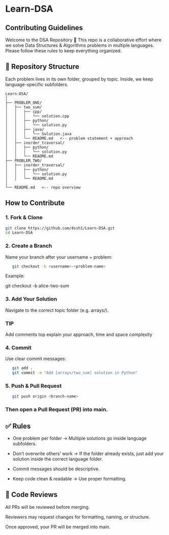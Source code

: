 # Learn-DSA

## Contributing Guidelines

Welcome to the DSA Repository 🎉
This repo is a collaborative effort where we solve Data Structures & Algorithms problems in multiple languages. Please follow these rules to keep everything organized.

## 📂 Repository Structure

Each problem lives in its own folder, grouped by topic. Inside, we keep language-specific subfolders.

```
Learn-DSA/
│
├── PROBLEM_ONE/
│   ├── two_sum/
│   │   ├── cpp/
│   │   │   └── solution.cpp
│   │   ├── python/
│   │   │   └── solution.py
│   │   ├── java/
│   │   │   └── Solution.java
│   │   └── README.md   <-- problem statement + approach
│   ├── inorder_traversal/
│   │   ├── python/
│   │   │   └── solution.py
│   │   └── README.md
├── PROBLEM_TWO/
│   ├── inorder_traversal/
│   │   ├── python/
│   │   │   └── solution.py
│   │   └── README.md
│
└── README.md   <-- repo overview

```

## How to Contribute
### 1. Fork & Clone

   ```bash
   git clone https://github.com/4ssh1/Learn-DSA.git
   cd Learn-DSA
   ```


### 2. Create a Branch

Name your branch after your username + problem:

```bash
   git checkout -b <username>-<problem-name>
```
Example:

git checkout -b alice-two-sum



### 3. Add Your Solution

Navigate to the correct topic folder (e.g. arrays/).

### TIP

Add comments top explain your approach, time and space complexity


### 4. Commit

Use clear commit messages:

```bash
   git add .
   git commit -m "Add [arrays/two_sum] solution in Python"

```


### 5. Push & Pull Request

```bash
   git push origin <branch-name>

```

### Then open a Pull Request (PR) into main.


## ✅ Rules

- One problem per folder → Multiple solutions go inside language subfolders.

- Don’t overwrite others’ work → If the folder already exists, just add your solution inside the correct language folder.

- Commit messages should be descriptive.

- Keep code clean & readable → Use proper formatting.


## 👥 Code Reviews

All PRs will be reviewed before merging.

Reviewers may request changes for formatting, naming, or structure.

Once approved, your PR will be merged into main.
